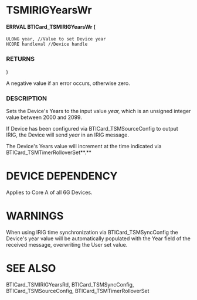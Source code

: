 # **TSMIRIGYearsWr**

#### ERRVAL **BTICard\_TSMIRIGYearsWr** (

```
ULONG year, //Value to set Device year
HCORE handleval //Device handle
```
### **RETURNS**

)

A negative value if an error occurs, otherwise zero.

### **DESCRIPTION**

Sets the Device's Years to the input value *year,* which is an unsigned integer value between 2000 and 2099.

If Device has been configured via BTICard\_TSMSourceConfig to output IRIG, the Device will send *year* in an IRIG message.

The Device's Years value will increment at the time indicated via BTICard\_TSMTimerRolloverSet**.**

# **DEVICE DEPENDENCY**

Applies to Core A of all 6G Devices.

# **WARNINGS**

When using IRIG time synchronization via BTICard\_TSMSyncConfig the Device's year value will be automatically populated with the Year field of the received message, overwriting the User set value.

# **SEE ALSO**

BTICard\_TSMIRIGYearsRd, BTICard\_TSMSyncConfig, BTICard\_TSMSourceConfig, BTICard\_TSMTimerRolloverSet